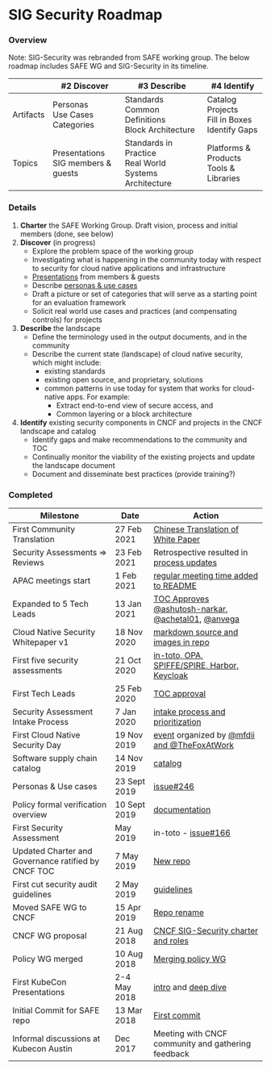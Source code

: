 # SIG Security Roadmap

### Overview
Note:  SIG-Security was rebranded from SAFE working group. The below roadmap includes SAFE WG and SIG-Security in its timeline.

|     | #2 Discover | #3 Describe | #4 Identify
| --- | --- | --- | --- |
| Artifacts | Personas<br/>Use Cases<br/>Categories | Standards<br/>Common Definitions<br/>Block Architecture | Catalog Projects<br/>Fill in Boxes<br/>Identify Gaps
| Topics | Presentations<br/>SIG members & guests | Standards in Practice<br/>Real World Systems Architecture | Platforms & Products<br/>Tools & Libraries

### Details

1. **Charter** the SAFE Working Group. Draft vision, process and initial members 
   (done, see below)
2. **Discover** (in progress)
   * Explore the problem space of the working group
   * Investigating what is happening in the community today with respect to security for cloud native applications and infrastructure
   * [Presentations](issues?utf8=%E2%9C%93&q=is%3Aclosed+is%3Aissue+label%3Ausecase-presentation+) from members & guests
   * Describe [personas & use cases](usecase-personas/)
   * Draft a picture or set of categories that will serve as a starting point for an evaluation framework
   * Solicit real world use cases and practices (and compensating controls) for projects
3. **Describe** the landscape
   * Define the terminology used in the output documents, and in the community
   * Describe the current state (landscape) of cloud native security, which might include:
      * existing standards
      * existing open source, and proprietary, solutions
      * common patterns in use today for system that works for cloud-native apps. For example:
        * Extract end-to-end view of secure access, and
        * Common layering or a block architecture
4. **Identify** existing security components in CNCF and projects in the CNCF landscape and catalog
   * Identify gaps and make recommendations to the community and TOC
   * Continually monitor the viability of the existing projects and update the landscape document
   * Document and disseminate best practices (provide training?)

### Completed

|   Milestone  | Date | Action
| --- | --- | --- |
| First Community Translation | 27 Feb 2021 | [Chinese Translation of White Paper](https://github.com/cncf/sig-security/pull/471) |
| Security Assessments => Reviews | 23 Feb 2021 | Retrospective resulted in [process updates](https://github.com/cncf/sig-security/pull/488) |
| APAC meetings start | 1 Feb 2021 | [regular meeting time added to README](https://github.com/cncf/sig-security/pull/518)
| Expanded to 5 Tech Leads | 13 Jan 2021 | [TOC Approves](https://lists.cncf.io/g/cncf-toc/topic/79052801#5599) [@ashutosh-narkar](https://github.com/ashutosh-narkar), [@achetal01](https://github.com/achetal01), [@anvega](https://github.com/anvega) |
| Cloud Native Security Whitepaper v1 | 18 Nov 2020 | [markdown source and images in repo](https://github.com/cncf/sig-security/pull/452) |
| First five security assessments | 21 Oct 2020 | [in-toto, OPA, SPIFFE/SPIRE, Harbor, Keycloak](https://github.com/cncf/sig-security/issues/167) |
| First Tech Leads  | 25 Feb 2020 | [TOC approval](https://lists.cncf.io/g/cncf-toc/topic/71341283#4198) |
| Security Assessment Intake Process | 7 Jan 2020 | [intake process and prioritization](https://github.com/cncf/sig-security/pull/296) |
| First Cloud Native Security Day | 19 Nov 2019 | [event](https://events19.linuxfoundation.org/events/cloud-native-security-day-2019/) organized by [@mfdii and @TheFoxAtWork](https://github.com/cncf/sig-security/issues/209) |
| Software supply chain catalog  | 14 Nov 2019 | [catalog](https://github.com/cncf/sig-security/pull/284) |
| Personas & Use cases | 23 Sept 2019 | [issue#246](https://github.com/cncf/sig-security/issues/246)
| Policy formal verification overview | 10 Sept 2019 | [documentation](https://github.com/cncf/sig-security/pull/242)
| First Security Assessment | May 2019 | in-toto - [issue#166](https://github.com/cncf/sig-security/issues/166)  |
| Updated Charter and Governance ratified by CNCF TOC |  7 May 2019 | [New repo](https://github.com/cncf/sig-security/tree/master/governance) |
| First cut security audit guidelines  | 2 May 2019 | [guidelines](https://github.com/cncf/sig-security/pull/125) |
| Moved SAFE WG to CNCF  | 15 Apr 2019 | [Repo rename](https://github.com/cncf/sig-security/pull/148) |
| CNCF WG proposal | 21 Aug 2018 | [CNCF SIG-Security charter and roles](https://github.com/cncf/toc/pull/146) |
| Policy WG merged | 10 Aug 2018 | [Merging policy WG](https://github.com/cncf/sig-security/blob/master/policy-wg-merging.md)  |
| First KubeCon Presentations | 2-4 May 2018 | [intro](https://kccnceu18.sched.com/event/ENw3/safe-wg-intro-jeyappragash-j-j-padmeio-ray-colline-google-any-skill-level) and [deep dive](https://kccnceu18.sched.com/event/ENw5/safe-wg-deep-dive-ray-colline-google-intermediate-skill-level) |
| Initial Commit for SAFE repo | 13 Mar 2018 | [First commit](https://github.com/cncf/sig-security/commit/fe999bd637456ade5e6cc8866d0db4107a0d9778) |
| Informal discussions at Kubecon Austin | Dec 2017 | Meeting with CNCF community and gathering feedback |
